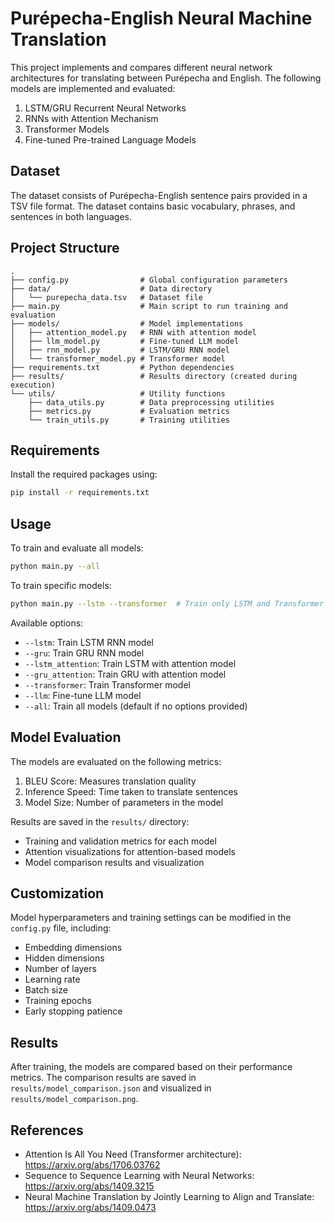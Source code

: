 # Purépecha-English Neural Machine Translation

This project implements and compares different neural network architectures for translating between Purépecha and English. The following models are implemented and evaluated:

1. LSTM/GRU Recurrent Neural Networks
2. RNNs with Attention Mechanism 
3. Transformer Models
4. Fine-tuned Pre-trained Language Models

## Dataset

The dataset consists of Purépecha-English sentence pairs provided in a TSV file format. The dataset contains basic vocabulary, phrases, and sentences in both languages.

## Project Structure

```
.
├── config.py                # Global configuration parameters
├── data/                    # Data directory
│   └── purepecha_data.tsv   # Dataset file
├── main.py                  # Main script to run training and evaluation
├── models/                  # Model implementations
│   ├── attention_model.py   # RNN with attention model
│   ├── llm_model.py         # Fine-tuned LLM model
│   ├── rnn_model.py         # LSTM/GRU RNN model
│   └── transformer_model.py # Transformer model
├── requirements.txt         # Python dependencies
├── results/                 # Results directory (created during execution)
└── utils/                   # Utility functions
    ├── data_utils.py        # Data preprocessing utilities
    ├── metrics.py           # Evaluation metrics
    └── train_utils.py       # Training utilities
```

## Requirements

Install the required packages using:

```bash
pip install -r requirements.txt
```

## Usage

To train and evaluate all models:

```bash
python main.py --all
```

To train specific models:

```bash
python main.py --lstm --transformer  # Train only LSTM and Transformer models
```

Available options:
- `--lstm`: Train LSTM RNN model
- `--gru`: Train GRU RNN model
- `--lstm_attention`: Train LSTM with attention model
- `--gru_attention`: Train GRU with attention model
- `--transformer`: Train Transformer model
- `--llm`: Fine-tune LLM model
- `--all`: Train all models (default if no options provided)

## Model Evaluation

The models are evaluated on the following metrics:

1. BLEU Score: Measures translation quality
2. Inference Speed: Time taken to translate sentences
3. Model Size: Number of parameters in the model

Results are saved in the `results/` directory:
- Training and validation metrics for each model
- Attention visualizations for attention-based models
- Model comparison results and visualization

## Customization

Model hyperparameters and training settings can be modified in the `config.py` file, including:

- Embedding dimensions
- Hidden dimensions
- Number of layers
- Learning rate
- Batch size
- Training epochs
- Early stopping patience

## Results

After training, the models are compared based on their performance metrics. The comparison results are saved in `results/model_comparison.json` and visualized in `results/model_comparison.png`.

## References

- Attention Is All You Need (Transformer architecture): https://arxiv.org/abs/1706.03762
- Sequence to Sequence Learning with Neural Networks: https://arxiv.org/abs/1409.3215
- Neural Machine Translation by Jointly Learning to Align and Translate: https://arxiv.org/abs/1409.0473